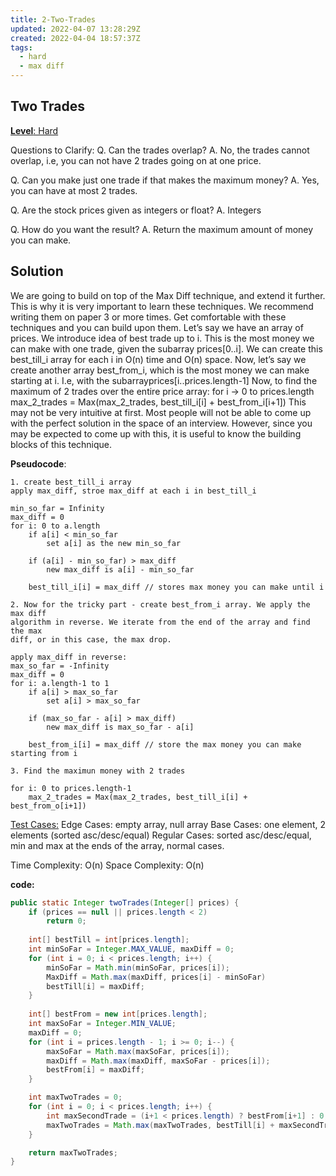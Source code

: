 ```yaml
---
title: 2-Two-Trades
updated: 2022-04-07 13:28:29Z
created: 2022-04-04 18:57:37Z
tags:
  - hard
  - max diff
---
```


## **Two Trades**

<ins>**Level**: Hard</ins>

Questions to Clarify:
Q. Can the trades overlap?
A. No, the trades cannot overlap, i.e, you can not have 2 trades going on at one price.

Q. Can you make just one trade if that makes the maximum money?
A. Yes, you can have at most 2 trades.

Q. Are the stock prices given as integers or float?
A. Integers

Q. How do you want the result?
A. Return the maximum amount of money you can make.

## Solution

We are going to build on top of the Max Diff technique, and extend it further. This is why it is very important to learn these techniques. We recommend writing them on paper 3 or more
times. Get comfortable with these techniques and you can build upon them.
Let’s say we have an array of prices. We introduce idea of best trade ​up to​ ​i​.
This is the most money we can make with one trade, given the subarray ​prices\[0..i\]​.
We can create this ​best\_till\_i​ array for each ​i​ in O(n) time and O(n) space.
Now, let’s say we create another array ​best\_from\_i​, which is the most money we can make
starting at ​i​. I.e, with the subarray ​prices\[i..prices.length-1\]
Now, to find the maximum of 2 trades over the entire price array:
for i -> 0 to prices.length
max\_2\_trades = Max(max\_2\_trades, best\_till\_i\[i\] + best\_from\_i\[i+1\])
This may not be very intuitive at first. Most people will not be able to come up with the perfect solution
in the space of an interview. However, since you may be expected to come up with this, it is useful to
know the building blocks of this technique.

**Pseudocode**:

```
1. create best_till_i array
apply max_diff, stroe max_diff at each i in best_till_i

min_so_far = Infinity
max_diff = 0
for i: 0 to a.length
    if a[i] < min_so_far
        set a[i] as the new min_so_far

    if (a[i] - min_so_far) > max_diff
        new max_diff is a[i] - min_so_far

    best_till_i[i] = max_diff // stores max money you can make until i

2. Now for the tricky part - create best_from_i array. We apply the max diff
algorithm in reverse. We iterate from the end of the array and find the max
diff, or in this case, the max drop.

apply max_diff in reverse:
max_so_far = -Infinity
max_diff = 0
for i: a.length-1 to 1
    if a[i] > max_so_far
        set a[i] > max_so_far

    if (max_so_far - a[i] > max_diff)
        new max_diff is max_so_far - a[i]

    best_from_i[i] = max_diff // store the max money you can make starting from i

3. Find the maximun money with 2 trades

for i: 0 to prices.length-1
    max_2_trades = Max(max_2_trades, best_till_i[i] +  best_from_o[i+1])
```

<ins>Test Cases:</ins>
Edge Cases: empty array, null array
Base Cases: one element, 2 elements (sorted asc/desc/equal)
Regular Cases: sorted asc/desc/equal, min and max at the ends of the array, normal cases.

Time Complexity: O(n)
Space Complexity: O(n)

**code:**

```java
public static Integer twoTrades(Integer[] prices) {
    if (prices == null || prices.length < 2)
        return 0;
    
    int[] bestTill = int[prices.length];
    int minSoFar = Integer.MAX_VALUE, maxDiff = 0;
    for (int i = 0; i < prices.length; i++) {
        minSoFar = Math.min(minSoFar, prices[i]);
        MaxDiff = Math.max(maxDiff, prices[i] - minSoFar)
        bestTill[i] = maxDiff;
    }
    
    int[] bestFrom = new int[prices.length];
    int maxSoFar = Integer.MIN_VALUE;
    maxDiff = 0;
    for (int i = prices.length - 1; i >= 0; i--) {
        maxSoFar = Math.max(maxSoFar, prices[i]);
        maxDiff = Math.max(maxDiff, maxSoFar - prices[i]);
        bestFrom[i] = maxDiff;
    }

    int maxTwoTrades = 0;
    for (int i = 0; i < prices.length; i++) {
        int maxSecondTrade = (i+1 < prices.length) ? bestFrom[i+1] : 0;
        maxTwoTrades = Math.max(maxTwoTrades, bestTill[i] + maxSecondTrase);
    }

    return maxTwoTrades;
}
```